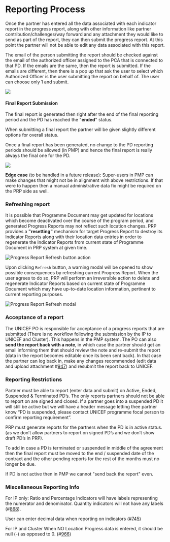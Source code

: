 # Reporting Process

Once the partner has entered all the data associated with each indicator report in the progress report, along with other information like partner contribution/challenges/way forward and any attachment they would like to send as part of the report, they can then submit the progress report. At this point the partner will not be able to edit any data associated with this report.

The email of the person submitting the report should be checked against the email of the authorized officer assigned to the PCA that is connected to that PD. If the emails are the same, then the report is submitted. If the emails are different, then there is a pop up that ask the user to select which Authorized Officer is the user submitting the report on behalf of. The user can choose only 1 and submit.

![](https://lh3.googleusercontent.com/IfJAnt9u8yQFNk0ZbcePRtc7SoW00bEEIRMEwAosNf9bctDRLjdqWbU01QxKs5_tTpIyqkfZZDmQ0ZFu5AJssyIgMLm55cvemDMcJ1JgJl05Mn1YCHvzv6pC3oTXVzNhFdb_5dCd)

#### **Final Report Submission**

The final report is generated then right after the end of the final reporting period and the PD has reached the "**ended**" status.

When submitting a final report the partner will be given slightly different options for overall status.

Once a final report has been generated, no change to the PD reporting periods should be allowed \(in PMP\) and hence the final report is really always the final one for the PD.

![](https://lh5.googleusercontent.com/5mxnB3Zyfs8AA5sUy9ODKeBgOvdxedyrDdFrday6u86rXvw1D_zRHKE47DQha96LrOx2H_y8T4sXwHAMYgAoMDqfeIk54fS_2xl-kk8MHY4v9_XXIPcqeWD4YnnzeqJmmncJ6oWq)

**Edge case** \(to be handled in a future release\): Super-users in PMP can make changes that might not be in alignment with above restrictions. If that were to happen then a manual administrative data fix might be required on the PRP side as well.

### **Refreshing report**
It is possible that Programme Document may get updated for locations which become deactivated over the course of the program period, and generated Progress Reports may not reflect such location changes. PRP provides a **"resetting"** mechanism for target Progress Report to destroy its Indicator Reports along with their location data entries in order to regenerate the Indicator Reports from current state of Programme Document in PRP system at given time.

![Progress Report Refresh button action](../../.gitbook/assets/progress_report_refresh.png)

Upon clicking `Refresh` button, a warning modal will be opened to show possible consequences by refreshing current Progress Report. When the user agrees to do so, PRP will perform an irreversible action to delete and regenerate Indicator Reports based on current state of Programme Document which may have up-to-date location information, pertinent to current reporting purposes.

![Progress Report Refresh modal](../../.gitbook/assets/progress_report_refresh_modal.png)

### **Acceptance of a report**

The UNICEF PO is responsible for acceptance of a progress reports that are submitted \(There is no workflow following the submission by the IP to UNICEF and Cluster\). This happens in the PMP system. The PO can also **send the report back with a note**, in which case the partner should get an email informing them that should review the note and re-submit the report \(data in the report becomes editable once its been sent back\). In that case the partner can log back in, make any changes recommended \(edit data and upload attachment \#[947](https://github.com/unicef/etools-partner-reporting-portal/issues/947)\) and resubmit the report back to UNICEF.

### **Reporting Restrictions**

Partner must be able to report \(enter data and submit\) on Active, Ended, Suspended & Terminated PD’s. The only reports partners should not be able to report on are signed and closed. If a partner goes into a suspended PD it will still be active but we will have a header message letting thee partner know “PD is suspended, please contact UNICEF programme focal person to confirm reporting requirement”.

PRP must generate reports for the partners when the PD is in active status. \(as we don’t allow partners to report on signed PD’s and we don’t show draft PD’s in PRP\).

To add in case a PD is terminated or suspended in middle of the agreement then the final report must be moved to the end / suspended date of the contract and the other pending reports for the rest of the months must no longer be due.

If PD is not active then in PMP we cannot "send back the report" even.

### **Miscellaneous Reporting Info**

For IP only: Ratio and Percentage Indicators will have labels representing the numerator and denominator. Quantity indicators will not have any labels \(\#[868](https://github.com/unicef/etools-partner-reporting-portal/issues/868)\).

User can enter decimal data when reporting on indicators \(\#[745](https://github.com/unicef/etools-partner-reporting-portal/issues/745)\)

For IP and Cluster When NO Location Progress data is entered, it should be null \(-\) as opposed to 0. \(\#[966](https://github.com/unicef/etools-partner-reporting-portal/issues/966)\)

